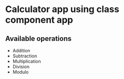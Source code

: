 # Calculator app using class component app

## Available operations
- Addition
- Subtraction
- Multiplication
- Division
- Modulo